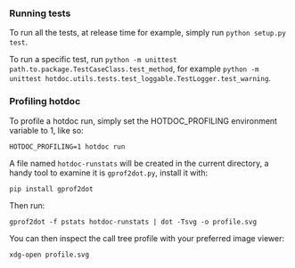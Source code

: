 ### Running tests

To run all the tests, at release time for example, simply run `python setup.py test`.

To run a specific test, run `python -m unittest path.to.package.TestCaseClass.test_method`, for example `python -m unittest hotdoc.utils.tests.test_loggable.TestLogger.test_warning`.

### Profiling hotdoc

To profile a hotdoc run, simply set the HOTDOC_PROFILING environment variable to 1, like so:

```
HOTDOC_PROFILING=1 hotdoc run
```

A file named `hotdoc-runstats` will be created in the current directory, a handy tool to examine it is `gprof2dot.py`, install it with:

```
pip install gprof2dot
```

Then run:

```
gprof2dot -f pstats hotdoc-runstats | dot -Tsvg -o profile.svg
```

You can then inspect the call tree profile with your preferred image viewer:

```
xdg-open profile.svg
```
